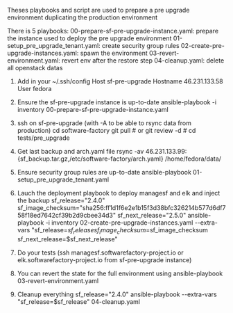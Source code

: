 Theses playbooks and script are used to prepare a pre upgrade environment duplicating
the production environment

There is 5 playbooks:
00-prepare-sf-pre-upgrade-instance.yaml: prepare the instance used to deploy the pre upgrade environment
01-setup_pre_upgrade_tenant.yaml: create security group rules
02-create-pre-upgrade-instances.yaml: spawn the environment
03-revert-environment.yaml: revert env after the restore step
04-cleanup.yaml: delete all openstack datas

1. Add in your ~/.ssh/config
  Host sf-pre-upgrade
      Hostname 46.231.133.58
      User fedora

2. Ensure the sf-pre-upgrade instance is up-to-date
  ansible-playbook -i inventory 00-prepare-sf-pre-upgrade-instance.yaml

3. ssh on sf-pre-upgrade (with -A to be able to rsync data from production)
  cd software-factory
  git pull # or git review -d #
  cd tests/pre_upgrade

4. Get last backup and arch.yaml file
  rsync -av 46.231.133.99:{sf_backup.tar.gz,/etc/software-factory/arch.yaml} /home/fedora/data/

5. Ensure security group rules are up-to-date
  ansible-playbook 01-setup_pre_upgrade_tenant.yaml

6. Lauch the deployment playbook to deploy managesf and elk and inject the backup
  sf_release="2.4.0"
  sf_image_checksum="sha256:ff1d1f6e2e1b15f3d38bfc326214b577d6df758f18ed7642cf39b2d9cbee34d3"
  sf_next_release="2.5.0"
  ansible-playbook -i inventory 02-create-pre-upgrade-instances.yaml --extra-vars "sf_release=$sf_release sf_image_checksum=$sf_image_checksum sf_next_release=$sf_next_release"

7. Do your tests (ssh managesf.softwarefactory-project.io or elk.softwarefactory-project.io
   from sf-pre-upgrade instance)

8. You can revert the state for the full environment using
  ansible-playbook 03-revert-environment.yaml

9. Cleanup everything
  sf_release="2.4.0"
  ansible-playbook --extra-vars "sf_release=$sf_release" 04-cleanup.yaml
